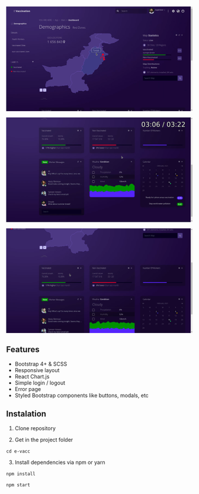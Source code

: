 <p align="center">
  <img src="/src/images/img1.png" alt="Logo">
</p>
<p align="center">
  <img src="/src/images/img2.png" alt="Logo">
</p>
<p align="center">
  <img src="/src/images/img3.png" alt="Logo">
</p>

## Features

- Bootstrap 4+ & SCSS
- Responsive layout
- React Chart.js
- Simple login / logout
- Error page
- Styled Bootstrap components like buttons, modals, etc

## Instalation

1. Clone repository

2. Get in the project folder

```shell
cd e-vacc
```

3. Install dependencies via npm or yarn

```shell
npm install
```

```shell
npm start
```
